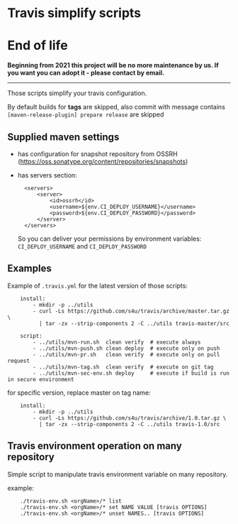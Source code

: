 # Travis simplify scripts

# End of life
**Beginning from 2021 this project will be no more maintenance by us.
If you want you can adopt it - please contact by email.**

---

Those scripts simplify your travis configuration.

By default builds for **tags** are skipped,
also commit with message contains `[maven-release-plugin] prepare release` are skipped

## Supplied maven settings

- has configuration for snapshot repository from OSSRH (https://oss.sonatype.org/content/repositories/snapshots)
- has servers section:

        <servers>
            <server>
                <id>ossrh</id>
                <username>${env.CI_DEPLOY_USERNAME}</username>
                <password>${env.CI_DEPLOY_PASSWORD}</password>
            </server>
        </servers>

    So you can deliver your permissions by environment variables:  `CI_DEPLOY_USERNAME` and `CI_DEPLOY_PASSWORD`

## Examples
Example of `.travis.yml` for the latest version of those scripts:

        install:
            - mkdir -p ../utils
            - curl -Ls https://github.com/s4u/travis/archive/master.tar.gz \
              | tar -zx --strip-components 2 -C ../utils travis-master/src

        script:
            - ../utils/mvn-run.sh  clean verify  # execute always
            - ../utils/mvn-push.sh clean deploy  # execute only on push
            - ../utils/mvn-pr.sh   clean verify  # execute only on pull request
            - ../utils/mvn-tag.sh  clean verify  # execute on git tag
            - ../utils/mvn-sec-env.sh deploy     # execute if build is run in secure environment

for specific version, replace master on tag name:

        install:
            - mkdir -p ../utils
            - curl -Ls https://github.com/s4u/travis/archive/1.0.tar.gz \
              | tar -zx --strip-components 2 -C ../utils travis-1.0/src

## Travis environment operation on many repository

Simple script to manipulate travis environment variable on many repository.

example:

        ./travis-env.sh <orgName>/* list
        ./travis-env.sh <orgName>/* set NAME VALUE [travis OPTIONS]
        ./travis-env.sh <orgName>/* unset NAMES.. [travis OPTIONS]

